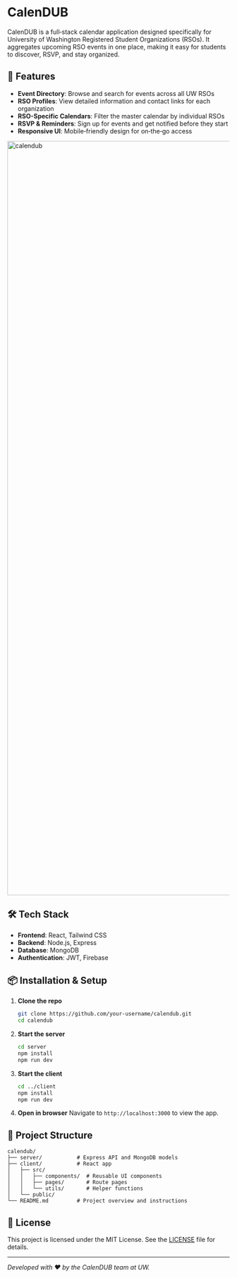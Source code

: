
# CalenDUB

CalenDUB is a full‑stack calendar application designed specifically for University of Washington Registered Student Organizations (RSOs). It aggregates upcoming RSO events in one place, making it easy for students to discover, RSVP, and stay organized.

## 🚀 Features

* **Event Directory**: Browse and search for events across all UW RSOs
* **RSO Profiles**: View detailed information and contact links for each organization
* **RSO-Specific Calendars**: Filter the master calendar by individual RSOs
* **RSVP & Reminders**: Sign up for events and get notified before they start
* **Responsive UI**: Mobile‑friendly design for on‑the‑go access
<img width="1710" alt="calendub" src="https://github.com/user-attachments/assets/5a625629-225e-4445-a4f9-dcb533aac123" />

## 🛠️ Tech Stack

* **Frontend**: React, Tailwind CSS
* **Backend**: Node.js, Express
* **Database**: MongoDB
* **Authentication**: JWT, Firebase

## 📦 Installation & Setup

1. **Clone the repo**

   ```bash
   git clone https://github.com/your-username/calendub.git
   cd calendub
   ```

2. **Start the server**

   ```bash
   cd server
   npm install
   npm run dev
   ```

3. **Start the client**

   ```bash
   cd ../client
   npm install
   npm run dev
   ```

4. **Open in browser**
   Navigate to `http://localhost:3000` to view the app.

## 📂 Project Structure

```
calendub/
├── server/           # Express API and MongoDB models
├── client/           # React app
│   ├── src/
│   │   ├── components/  # Reusable UI components
│   │   ├── pages/       # Route pages
│   │   └── utils/       # Helper functions
│   └── public/
└── README.md         # Project overview and instructions
```


## 📄 License

This project is licensed under the MIT License. See the [LICENSE](LICENSE) file for details.

---

*Developed with ❤️ by the CalenDUB team at UW.*

